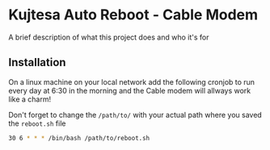
# Kujtesa Auto Reboot - Cable Modem

A brief description of what this project does and who it's for


## Installation

On a linux machine on your local network add the following cronjob to run every day at 6:30 in the morning and the Cable modem will allways work like a charm!

Don't forget to change the ```/path/to/``` with your actual path where you saved the ```reboot.sh``` file

```bash
30 6 * * * /bin/bash /path/to/reboot.sh
```
